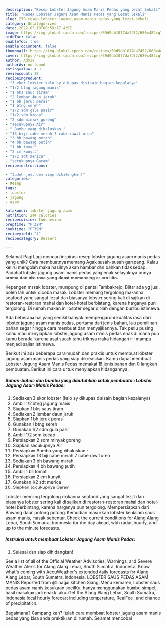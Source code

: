 ```yaml
---
description: "Resep Lobster Jagung Asam Manis Pedas yang Lezat Sekali"
title: "Resep Lobster Jagung Asam Manis Pedas yang Lezat Sekali"
slug: 279-resep-lobster-jagung-asam-manis-pedas-yang-lezat-sekali
category: Uncategorized
date: 2022-07-10T00:59:17.429Z
image: https://img-global.cpcdn.com/recipes/69d9db1077da7452/680x482cq70/lobster-jagung-asam-manis-pedas-foto-resep-utama.jpg
hideToc: false
enableToc: true
enableTocContent: false
thumbnail: https://img-global.cpcdn.com/recipes/69d9db1077da7452/680x482cq70/lobster-jagung-asam-manis-pedas-foto-resep-utama.jpg
cover: https://img-global.cpcdn.com/recipes/69d9db1077da7452/680x482cq70/lobster-jagung-asam-manis-pedas-foto-resep-utama.jpg
author: Admin
authorAv: notfound
ratingvalue: 4.3
reviewcount: 18
recipeingredient:
- "3 ekor lobster kalo sy dikupas disisain bagian kepalanya"
- "1/2 btng jagung manis"
- "1 bks saus tiram"
- "2 lembar daun jeruk"
- "1 bh jeruk peras"
- "1 btng sereh"
- "1/2 sdm gula pasir"
- "1/2 sdm kecap"
- "2 sdm minyak goreng"
- "secukupnya Air"
- " Bumbu yang dihaluskan "
- "13 biji cabe merah 7 cabe rawit oren"
- "3 bh bawang merah"
- "4 bh bawang putih"
- "1 bh tomat"
- "2 cm kunyit"
- "1/2 sdt merica"
- "secukupnya Garam"
recipeinstructions:

- "Sudah jadi dan siap dihidangkan!"
categories:
- Resep
tags:
- lobster
- jagung
- asam

katakunci: lobster jagung asam 
nutrition: 284 calories
recipecuisine: Indonesian
preptime: "PT32M"
cooktime: "PT39M"
recipeyield: "4"
recipecategory: Dessert

---
```



Selamat Pagi Lagi mencari inspirasi resep lobster jagung asam manis pedas yang unik? Cara membuatnya memang Agak susah-susah gampang. Kalau keliru mengolah maka hasilnya akan hambar dan bahkan tidak sedap. Padahal lobster jagung asam manis pedas yang enak selayaknya punya aroma dan cita rasa yang dapat memancing selera kita.


Kepengen masak lobster, mumpung di pantai Tambakrejo, Blitar ada yg jual, boleh lah untuk dicoba masak. Lobster memang tergolong makanna seafood yang sangat lezat dan biasanya lobster sering kali di sajikan di restoran-restoran mahal dan hotel-hotel berbintang, karena harganya pun tergolong. Di rumah makan ini losbter segar diolah dengan bumbu istimewa.

Ada beberapa hal yang sedikit banyak mempengaruhi kualitas rasa dari lobster jagung asam manis pedas, pertama dari jenis bahan, lalu pemilihan bahan segar hingga cara membuat dan menyajikannya. Tak perlu pusing kalau mau menyiapkan lobster jagung asam manis pedas enak di mana pun kamu berada, karena asal sudah tahu triknya maka hidangan ini mampu menjadi sajian istimewa.


Berikut ini ada beberapa cara mudah dan praktis untuk membuat lobster jagung asam manis pedas yang siap dikreasikan. Kamu dapat membuat Lobster Jagung Asam Manis Pedas memakai 18 jenis bahan dan 0 langkah pembuatan. Berikut ini cara untuk menyiapkan hidangannya.

<!--inarticleads1-->

##### Bahan-bahan dan bumbu yang dibutuhkan untuk pembuatan Lobster Jagung Asam Manis Pedas:

1. Sediakan 3 ekor lobster (kalo sy dikupas disisain bagian kepalanya)
1. Ambil 1/2 btng jagung manis
1. Siapkan 1 bks saus tiram
1. Sediakan 2 lembar daun jeruk
1. Siapkan 1 bh jeruk peras
1. Gunakan 1 btng sereh
1. Gunakan 1/2 sdm gula pasir
1. Ambil 1/2 sdm kecap
1. Persiapkan 2 sdm minyak goreng
1. Siapkan secukupnya Air
1. Persiapkan  Bumbu yang dihaluskan :
1. Persiapkan 13 biji cabe merah 7 cabe rawit oren
1. Sediakan 3 bh bawang merah
1. Persiapkan 4 bh bawang putih
1. Ambil 1 bh tomat
1. Persiapkan 2 cm kunyit
1. Gunakan 1/2 sdt merica
1. Siapkan secukupnya Garam


Lobster memang tergolong makanna seafood yang sangat lezat dan biasanya lobster sering kali di sajikan di restoran-restoran mahal dan hotel-hotel berbintang, karena harganya pun tergolong. Mempersiapkan dari Bawang daun potong potong. Kemudian masukkan lobster ke dalam saus asam manis, masak sebentar. Check the current conditions for Alang Alang Lebar, South Sumatra, Indonesia for the day ahead, with radar, hourly, and up to the minute forecasts. 

<!--inarticleads2-->

##### Instruksi untuk membuat Lobster Jagung Asam Manis Pedas:


1. Selesai dan siap dihidangkan!

See a list of all of the Official Weather Advisories, Warnings, and Severe Weather Alerts for Alang Alang Lebar, South Sumatra, Indonesia. Know what&#39;s coming with AccuWeather&#39;s extended daily forecasts for Alang Alang Lebar, South Sumatra, Indonesia. LOBSTER SAUS PEDAS ASAM MANIS Reposted from @linagui.kitchen Siang. Menu kemaren, Lobster saus pedas asam manis kesukaan bocilKu, hanya menggunakan bumbu simpel, hasil masakan jadi enakk. aku. Get the Alang Alang Lebar, South Sumatra, Indonesia local hourly forecast including temperature, RealFeel, and chance of precipitation. 

Bagaimana? Gampang kan? Itulah cara membuat lobster jagung asam manis pedas yang bisa anda praktikkan di rumah. Selamat mencoba!
